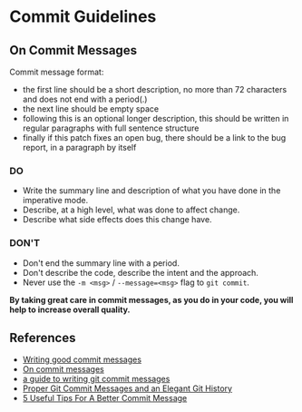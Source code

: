 Commit Guidelines
=================

## On Commit Messages

Commit message format:

 *  the first line should be a short description, no more than 72 characters and does not end with a period(.)
 *  the next line should be empty space
 *  following this is an optional longer description, this should be written in regular paragraphs with full sentence structure
 *  finally if this patch fixes an open bug, there should be a link to the bug report, in a paragraph by itself

### DO

 *  Write the summary line and description of what you have done in the imperative mode.
 *  Describe, at a high level, what was done to affect change.
 *  Describe what side effects does this change have.

### DON'T

 *  Don't end the summary line with a period.
 *  Don't describe the code, describe the intent and the approach.
 *  Never use the `-m <msg>` / `--message=<msg>` flag to `git commit`.
 
**By taking great care in commit messages, as you do in your code, you will help to increase overall quality.**

## References

 *  [Writing good commit messages](https://github.com/erlang/otp/wiki/Writing-good-commit-messages)
 *  [On commit messages](http://who-t.blogspot.com/2009/12/on-commit-messages.html)
 *  [a guide to writing git commit messages](http://blogs.gnome.org/danni/2011/10/25/a-guide-to-writing-git-commit-messages/)
 *  [Proper Git Commit Messages and an Elegant Git History ](http://ablogaboutcode.com/2011/03/23/proper-git-commit-messages-and-an-elegant-git-history/)
 *  [5 Useful Tips For A Better Commit Message](http://robots.thoughtbot.com/5-useful-tips-for-a-better-commit-message)
